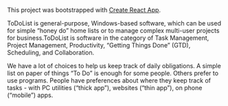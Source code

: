 This project was bootstrapped with [Create React App](https://github.com/facebook/create-react-app).

ToDoList is general-purpose, Windows-based software, which can be used for simple “honey do” home lists or to manage complex multi-user projects for business.ToDoList is software in the category of Task Management, Project Management, Productivity, “Getting Things Done” (GTD), Scheduling, and Collaboration.

We have a lot of choices to help us keep track of daily obligations. A simple list on paper of things “To Do” is enough for some people. Others prefer to use programs. People have preferences about where they keep track of tasks - with PC utilities (“thick app”), websites (“thin app”), on phone (“mobile”) apps.

